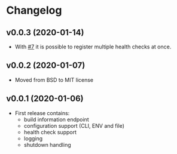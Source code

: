 # Changelog

## v0.0.3 (2020-01-14)

- With [#7](https://github.com/ThomasObenaus/go-base/pull/7) it is possible to register multiple health checks at once.

## v0.0.2 (2020-01-07)

- Moved from BSD to MIT license

## v0.0.1 (2020-01-06)

- First release contains:
  - build information endpoint
  - configuration support (CLI, ENV and file)
  - health check support
  - logging
  - shutdown handling
